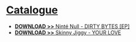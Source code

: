 # <span style="text-decoration: underline">Catalogue</span>

* [**DOWNLOAD >>** Ninté Null - DIRTY BYTES [EP]](./ninte-null_dirty-bytes/view.md)
* [**DOWNLOAD >>** Skinny Jiggy - YOUR LOVE](./skinny-jiggy_your-love/view.md)